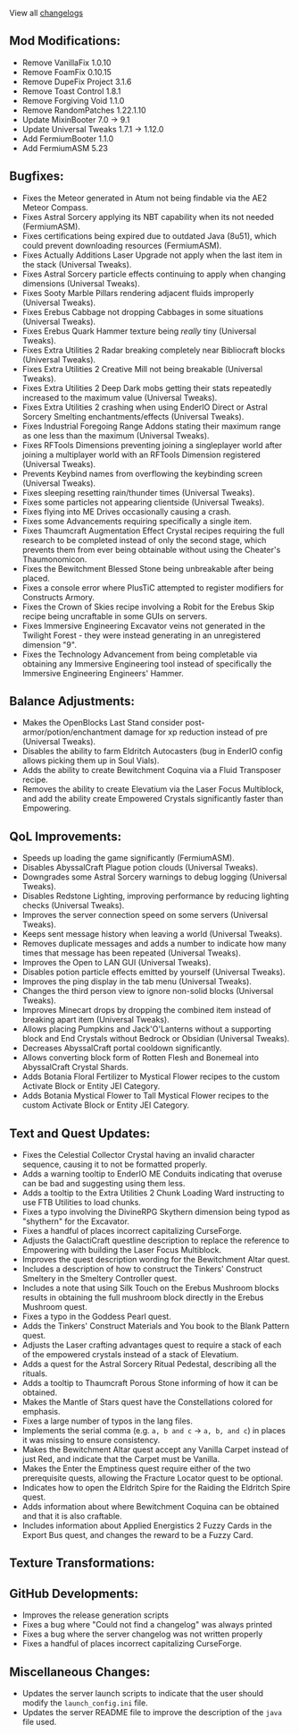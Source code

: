 
View all [changelogs](https://github.com/Divine-Journey-2/Divine-Journey-2/tree/main/changelog)

## Mod Modifications:

- Remove VanillaFix 1.0.10
- Remove FoamFix 0.10.15
- Remove DupeFix Project 3.1.6
- Remove Toast Control 1.8.1
- Remove Forgiving Void 1.1.0
- Remove RandomPatches 1.22.1.10
- Update MixinBooter 7.0 -> 9.1
- Update Universal Tweaks 1.7.1 -> 1.12.0
- Add FermiumBooter 1.1.0
- Add FermiumASM 5.23

## Bugfixes:

- Fixes the Meteor generated in Atum not being findable via the AE2 Meteor Compass.
- Fixes Astral Sorcery applying its NBT capability when its not needed (FermiumASM).
- Fixes certifications being expired due to outdated Java (8u51), which could prevent downloading resources (FermiumASM).
- Fixes Actually Additions Laser Upgrade not apply when the last item in the stack (Universal Tweaks).
- Fixes Astral Sorcery particle effects continuing to apply when changing dimensions (Universal Tweaks).
- Fixes Sooty Marble Pillars rendering adjacent fluids improperly (Universal Tweaks).
- Fixes Erebus Cabbage not dropping Cabbages in some situations (Universal Tweaks).
- Fixes Erebus Quark Hammer texture being *really* tiny (Universal Tweaks).
- Fixes Extra Utilities 2 Radar breaking completely near Bibliocraft blocks (Universal Tweaks).
- Fixes Extra Utilities 2 Creative Mill not being breakable (Universal Tweaks).
- Fixes Extra Utilities 2 Deep Dark mobs getting their stats repeatedly increased to the maximum value (Universal Tweaks).
- Fixes Extra Utilities 2 crashing when using EnderIO Direct or Astral Sorcery Smelting enchantments/effects (Universal Tweaks).
- Fixes Industrial Foregoing Range Addons stating their maximum range as one less than the maximum (Universal Tweaks).
- Fixes RFTools Dimensions preventing joining a singleplayer world after joining a multiplayer world with an RFTools Dimension registered (Universal Tweaks).
- Prevents Keybind names from overflowing the keybinding screen (Universal Tweaks).
- Fixes sleeping resetting rain/thunder times (Universal Tweaks).
- Fixes some particles not appearing clientside (Universal Tweaks).
- Fixes flying into ME Drives occasionally causing a crash.
- Fixes some Advancements requiring specifically a single item.
- Fixes Thaumcraft Augmentation Effect Crystal recipes requiring the full research to be completed instead of only the second stage, which prevents them from ever being obtainable without using the Cheater's Thaumonomicon.
- Fixes the Bewitchment Blessed Stone being unbreakable after being placed.
- Fixes a console error where PlusTiC attempted to register modifiers for Constructs Armory.
- Fixes the Crown of Skies recipe involving a Robit for the Erebus Skip recipe being uncraftable in some GUIs on servers.
- Fixes Immersive Engineering Excavator veins not generated in the Twilight Forest - they were instead generating in an unregistered dimension "9".
- Fixes the Technology Advancement from being completable via obtaining any Immersive Engineering tool instead of specifically the Immersive Engineering Engineers' Hammer.

## Balance Adjustments:

- Makes the OpenBlocks Last Stand consider post-armor/potion/enchantment damage for xp reduction instead of pre (Universal Tweaks).
- Disables the ability to farm Eldritch Autocasters (bug in EnderIO config allows picking them up in Soul Vials).
- Adds the ability to create Bewitchment Coquina via a Fluid Transposer recipe.
- Removes the ability to create Elevatium via the Laser Focus Multiblock, and add the ability create Empowered Crystals significantly faster than Empowering.

## QoL Improvements:

- Speeds up loading the game significantly (FermiumASM).
- Disables AbyssalCraft Plague potion clouds (Universal Tweaks).
- Downgrades some Astral Sorcery warnings to debug logging (Universal Tweaks).
- Disables Redstone Lighting, improving performance by reducing lighting checks (Universal Tweaks).
- Improves the server connection speed on some servers (Universal Tweaks).
- Keeps sent message history when leaving a world (Universal Tweaks).
- Removes duplicate messages and adds a number to indicate how many times that message has been repeated (Universal Tweaks).
- Improves the Open to LAN GUI (Universal Tweaks).
- Disables potion particle effects emitted by yourself (Universal Tweaks).
- Improves the ping display in the tab menu (Universal Tweaks).
- Changes the third person view to ignore non-solid blocks (Universal Tweaks).
- Improves Minecart drops by dropping the combined item instead of breaking apart item (Universal Tweaks).
- Allows placing Pumpkins and Jack'O'Lanterns without a supporting block and End Crystals without Bedrock or Obsidian (Universal Tweaks).
- Decreases AbyssalCraft portal cooldown significantly.
- Allows converting block form of Rotten Flesh and Bonemeal into AbyssalCraft Crystal Shards.
- Adds Botania Floral Fertilizer to Mystical Flower recipes to the custom Activate Block or Entity JEI Category.
- Adds Botania Mystical Flower to Tall Mystical Flower recipes to the custom Activate Block or Entity JEI Category.

## Text and Quest Updates:

- Fixes the Celestial Collector Crystal having an invalid character sequence, causing it to not be formatted properly.
- Adds a warning tooltip to EnderIO ME Conduits indicating that overuse can be bad and suggesting using them less.
- Adds a tooltip to the Extra Utilities 2 Chunk Loading Ward instructing to use FTB Utilities to load chunks.
- Fixes a typo involving the DivineRPG Skythern dimension being typod as "shythern" for the Excavator.
- Fixes a handful of places incorrect capitalizing CurseForge.
- Adjusts the GalactiCraft questline description to replace the reference to Empowering with building the Laser Focus Multiblock.
- Improves the quest description wording for the Bewitchment Altar quest.
- Includes a description of how to construct the Tinkers' Construct Smeltery in the Smeltery Controller quest.
- Includes a note that using Silk Touch on the Erebus Mushroom blocks results in obtaining the full mushroom block directly in the Erebus Mushroom quest.
- Fixes a typo in the Goddess Pearl quest.
- Adds the Tinkers' Construct Materials and You book to the Blank Pattern quest.
- Adjusts the Laser crafting advantages quest to require a stack of each of the empowered crystals instead of a stack of Elevatium.
- Adds a quest for the Astral Sorcery Ritual Pedestal, describing all the rituals.
- Adds a tooltip to Thaumcraft Porous Stone informing of how it can be obtained.
- Makes the Mantle of Stars quest have the Constellations colored for emphasis.
- Fixes a large number of typos in the lang files.
- Implements the serial comma (e.g. `a, b and c` -> `a, b, and c`) in places it was missing to ensure consistency.
- Makes the Bewitchment Altar quest accept any Vanilla Carpet instead of just Red, and indicate that the Carpet must be Vanilla.
- Makes the Enter the Emptiness quest require either of the two prerequisite quests, allowing the Fracture Locator quest to be optional.
- Indicates how to open the Eldritch Spire for the Raiding the Eldritch Spire quest.
- Adds information about where Bewitchment Coquina can be obtained and that it is also craftable.
- Includes information about Applied Energistics 2 Fuzzy Cards in the Export Bus quest, and changes the reward to be a Fuzzy Card.

## Texture Transformations:



## GitHub Developments:

- Improves the release generation scripts
- Fixes a bug where "Could not find a changelog" was always printed
- Fixes a bug where the server changelog was not written properly
- Fixes a handful of places incorrect capitalizing CurseForge.


## Miscellaneous Changes:

- Updates the server launch scripts to indicate that the user should modify the `launch_config.ini` file.
- Updates the server README file to improve the description of the `java` file used.
